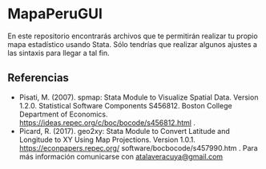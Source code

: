 # MapaPeruGUI
En este repositorio encontrarás archivos que te permitirán realizar tu propio mapa estadístico usando Stata. Sólo tendrías que realizar algunos ajustes a las sintaxis para llegar a tal fin.  
## Referencias
- Pisati, M. (2007). spmap: Stata Module to Visualize Spatial Data. Version 1.2.0. Statistical Software Components S456812. Boston College Department of Economics. https://ideas.repec.org/c/boc/bocode/s456812.html .
- Picard, R. (2017). geo2xy: Stata Module to Convert Latitude and Longitude to XY Using Map Projections. Version 1.0.1. https://econpapers.repec.org/ software/bocbocode/s457990.htm .
Para más información comunicarse con atalaveracuya@gmail.com 
